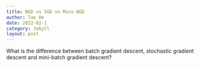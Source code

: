 ```yaml
---
title: BGD vs SGD vs Mini-BGD
author: Tao He
date: 2022-02-1
category: Jekyll
layout: post
---
```


What is the difference between batch gradient descent, stochastic gradient descent and mini-batch gradient descent?

